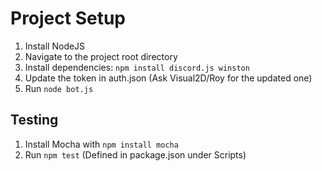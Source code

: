 # Project Setup

1. Install NodeJS
2. Navigate to the project root directory
3. Install dependencies: `npm install discord.js winston`
4. Update the token in auth.json (Ask Visual2D/Roy for the updated one)
5. Run `node bot.js`

## Testing

1. Install Mocha with `npm install mocha`
2. Run `npm test` (Defined in package.json under Scripts)

